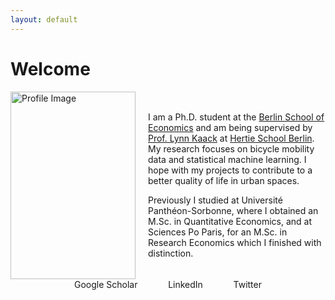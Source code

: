 ```yaml
---
layout: default
---
```

# Welcome

<div style="display: flex; align-items: center;">
    <img src="assets/KaiserSilke_profil.JPG" alt="Profile Image" width="200" height="300" style="margin-right: 20px;">
    <div>
        <p>
            I am a Ph.D. student at the <a href="https://berlinschoolofeconomics.de/home">Berlin School of Economics</a>  and am being supervised by
            <a href="https://lynnkaack.com/index.html">Prof. Lynn Kaack</a> at
            <a href="https://www.hertie-school.org/en/datasciencelab/people/profile/person/kaiser">Hertie School Berlin</a>.
            My research focuses on bicycle mobility data and statistical machine learning. I hope with my projects
            to contribute to a better quality of life in urban spaces.
        </p>
        <p>
            Previously I studied at Université Panthéon-Sorbonne, where I obtained an M.Sc. in Quantitative Economics,
            and at Sciences Po Paris, for an M.Sc. in Research Economics which I finished with distinction.
        </p>
    </div>
</div>

 
<div class="icon-links">
  <a href="https://scholar.google.de/citations?user=gcnnM8IAAAAJ&hl=de&oi=sra">
    <i class="fa fa-google"></i> Google Scholar
  </a>

  <a href="www.linkedin.com/in/silke-kaiser">
    <i class="fa fa-linkedin"></i> LinkedIn
  </a>

  <a href="https://twitter.com/S_K_Kaiser">
    <i class="fa fa-twitter"></i> Twitter
  </a>
</div>


<style>
  .icon-links {
    display: flex; /* Make the icons align horizontally */
    justify-content: space-between; /* Add space between icons */
    max-width: 300px; /* Adjust the maximum width as needed */
    margin: 0 auto; /* Center the icons horizontally */
  }

  .icon-links a {
    text-decoration: none; /* Remove underlines from links */
  }

  .icon-links img {
    width: 50px; /* Adjust the width of the icons as needed */
    height: 50px; /* Adjust the height of the icons as needed */
    margin-right: 10px; /* Add some spacing between icons */
  }
</style>

